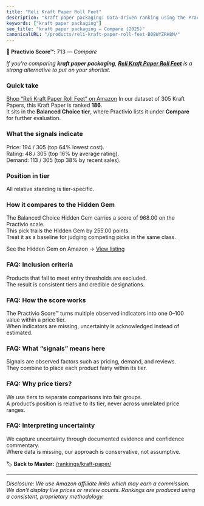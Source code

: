 ```yaml
---
title: "Reli Kraft Paper Roll Feet"
description: "kraft paper packaging: Data-driven ranking using the Practivio Score™. Positioned by quality, value, demand, findability, momentum."
keywords: ["kraft paper packaging"]
seo_title: "kraft paper packaging — Compare (2025)"
canonicalURL: "/products/reli-kraft-paper-roll-feet-B08WYZRH8M/"
---
```


**🛒 Practivio Score™:** 713 — _Compare_


*If you're comparing **kraft paper packaging**, **[Reli Kraft Paper Roll Feet](https://www.amazon.com/dp/B08WYZRH8M?tag=practivio-20)** is a strong alternative to put on your shortlist.*
### Quick take
[Shop “Reli Kraft Paper Roll Feet” on Amazon](https://www.amazon.com/dp/B08WYZRH8M?tag=practivio-20)
In our dataset of 305 Kraft Papers, this Kraft Paper is ranked **186**.  
It sits in the **Balanced Choice tier**, where Practivio lists it under **Compare** for further evaluation.

### What the signals indicate
Price: 194 / 305 (top 64% lowest cost).  
Rating: 48 / 305 (top 16% by average rating).  
Demand: 113 / 305 (top 38% by recent sales).

### Position in tier
All relative standing is tier-specific.

### How it compares to the Hidden Gem
The Balanced Choice Hidden Gem carries a score of 968.00 on the Practivio scale.  
This pick trails the Hidden Gem by 255.00 points.  
Treat it as a baseline for judging competing picks in the same class.  

See the Hidden Gem on Amazon → [View listing](https://www.amazon.com/dp/B07Z8GG66X?tag=practivio-20)

### FAQ: Inclusion criteria
Products that fail to meet entry thresholds are excluded.  
The result is consistent tiers and credible designations.

### FAQ: How the score works
The Practivio Score™ turns multiple observed indicators into one 0–100 value within a price tier.  
When indicators are missing, uncertainty is acknowledged instead of estimated.

### FAQ: What “signals” means here
Signals are observed factors such as pricing, demand, and reviews.  
They combine to place each product fairly within its tier.

### FAQ: Why price tiers?
We use tiers to separate comparisons into fair groups.  
A product’s position is relative to its tier, never across unrelated price ranges.

### FAQ: Interpreting uncertainty
We capture uncertainty through documented evidence and confidence commentary.  
Where data is missing, our approach is conservative, not assumptive.

<!-- Missing template for Compare/CompareWithinPriceClass -->


🏷️ **Back to Master:** [/rankings/kraft-paper/](/rankings/kraft-paper/)

---
_Disclosure: We use Amazon affiliate links which may earn a commission. We don’t display live prices or review counts. Rankings are produced using a consistent, proprietary methodology._
